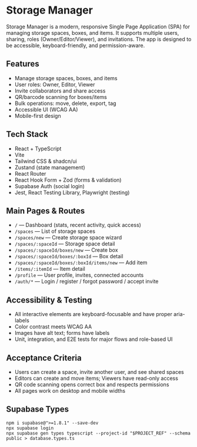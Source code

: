 # Storage Manager

Storage Manager is a modern, responsive Single Page Application (SPA) for managing storage spaces, boxes, and items. It supports multiple users, sharing, roles (Owner/Editor/Viewer), and invitations. The app is designed to be accessible, keyboard-friendly, and permission-aware.

## Features

- Manage storage spaces, boxes, and items
- User roles: Owner, Editor, Viewer
- Invite collaborators and share access
- QR/barcode scanning for boxes/items
- Bulk operations: move, delete, export, tag
- Accessible UI (WCAG AA)
- Mobile-first design

## Tech Stack

- React + TypeScript
- Vite
- Tailwind CSS & shadcn/ui
- Zustand (state management)
- React Router
- React Hook Form + Zod (forms & validation)
- Supabase Auth (social login)
- Jest, React Testing Library, Playwright (testing)

## Main Pages & Routes

- `/` — Dashboard (stats, recent activity, quick access)
- `/spaces` — List of storage spaces
- `/spaces/new` — Create storage space wizard
- `/spaces/:spaceId` — Storage space detail
- `/spaces/:spaceId/boxes/new` — Create box
- `/spaces/:spaceId/boxes/:boxId` — Box detail
- `/spaces/:spaceId/boxes/:boxId/items/new` — Add item
- `/items/:itemId` — Item detail
- `/profile` — User profile, invites, connected accounts
- `/auth/*` — Login / register / forgot password / accept invite

## Accessibility & Testing

- All interactive elements are keyboard-focusable and have proper aria-labels
- Color contrast meets WCAG AA
- Images have alt text; forms have labels
- Unit, integration, and E2E tests for major flows and role-based UI

## Acceptance Criteria

- Users can create a space, invite another user, and see shared spaces
- Editors can create and move items; Viewers have read-only access
- QR code scanning opens correct box and respects permissions
- All pages work on desktop and mobile widths

## Supabase Types

```
npm i supabase@">=1.8.1" --save-dev
npx supabase login
npx supabase gen types typescript --project-id "$PROJECT_REF" --schema public > database.types.ts
```
